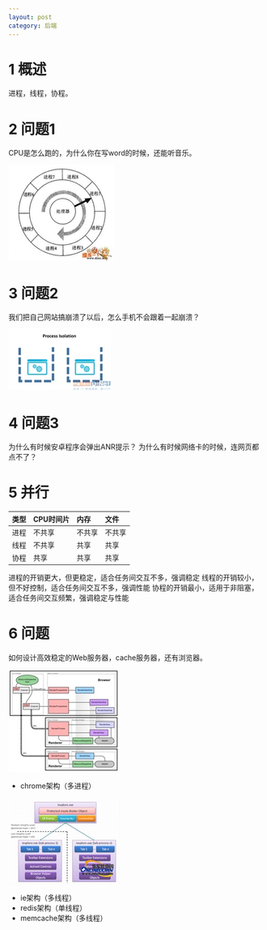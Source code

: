 ```yaml
---
layout: post
category: 后端
---
```


# 1 概述
进程，线程，协程。

# 2 问题1
CPU是怎么跑的，为什么你在写word的时候，还能听音乐。

![](/assets/img/14580926348835.jpg)

# 3 问题2
我们把自己网站搞崩溃了以后，怎么手机不会跟着一起崩溃？

![](/assets/img/14580926419858.jpg)

# 4 问题3
为什么有时候安卓程序会弹出ANR提示？
为什么有时候网络卡的时候，连网页都点不了？

# 5 并行

|类型|CPU时间片|内存|文件|
|:--|:--|:--|:--|
|进程|不共享|不共享|不共享|
|线程|不共享|共享|共享|
|协程|共享|共享|共享|

进程的开销更大，但更稳定，适合任务间交互不多，强调稳定
线程的开销较小，但不好控制，适合任务间交互不多，强调性能
协程的开销最小，适用于非阻塞，适合任务间交互频繁，强调稳定与性能

# 6	问题
如何设计高效稳定的Web服务器，cache服务器，还有浏览器。

![](/assets/img/14580926553740.jpg)

* chrome架构（多进程）

![](/assets/img/14580926611080.jpg)

* ie架构（多线程）
* redis架构（单线程）
* memcache架构（多线程）

